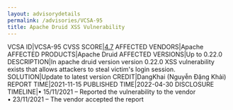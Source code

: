 ```yaml
---
layout: advisorydetails
permalink: /advisories/VCSA-95
title: Apache Druid XSS Vulnerability
---
```

VCSA ID|VCSA-95
CVSS SCORE|[4.7](https://nvd.nist.gov/vuln-metrics/cvss/v3-calculator?calculator&version=3.0&vector=(AV:N/AC:L/PR:N/UI:R/S:C/C:L/I:N/A:N))
AFFECTED VENDORS|Apache
AFFECTED PRODUCTS|Apache Druid
AFFECTED VERSIONS|Up to 0.22.0
DESCRIPTION|In apache druid version version 0.22.0 XSS vulnerability exists that allows attackers to steal victim's login session.
SOLUTION|Update to latest version
CREDIT|DangKhai (Nguyễn Đặng Khải)
REPORT TIME|2021-11-15
PUBLISHED TIME|2022-04-30
DISCLOSURE TIMELINE|&#8226; 15/11/2021 – Reported the vulnerability to the vendor<br>&#8226; 23/11/2021 – The vendor accepted the report
